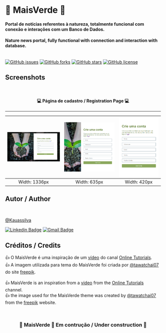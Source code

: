 # 🌱 MaisVerde 🌱
#### Portal de notícias referentes à natureza, totalmente funcional com conexão e interações com um Banco de Dados.
#### Nature news portal, fully functional with connection and interaction with database.

<br>
<a href="https://github.com/kauassilva/MaisVerde-create-account-page/issues"><img alt="GitHub issues" src="https://img.shields.io/github/issues/kauassilva/MaisVerde-create-account-page?style=flat-square"></a>
<a href="https://github.com/kauassilva/MaisVerde-create-account-page/network"><img alt="GitHub forks" src="https://img.shields.io/github/forks/kauassilva/MaisVerde-create-account-page?style=flat-square"></a>
<a href="https://github.com/kauassilva/MaisVerde-create-account-page/stargazers"><img alt="GitHub stars" src="https://img.shields.io/github/stars/kauassilva/MaisVerde-create-account-page?style=flat-square"></a>
<a href="https://github.com/kauassilva/MaisVerde-create-account-page"><img alt="GitHub license" src="https://img.shields.io/github/license/kauassilva/MaisVerde-create-account-page?style=flat-square"></a>

## Screenshots
<br>
<h4 align="center">💻 Página de cadastro / Registration Page 💻</h4>

---
| ![](images/maisVerdeN.png) | ![](images/maisVerdeT.png) | ![](images/maisVerdeC.png) |
| :---: | :---: | :---: |
| Width: 1336px | Width: 635px | Width: 420px |

## Autor / Author
<img style="border-radius: 50%;" src="https://avatars.githubusercontent.com/u/65837027?s=400&u=b5f8d790d89c798314129586c659cfa7ab7761ba&v=4" width="100px;" alt=""/>

[@Kauassilva](https://github.com/kauassilva)

[![Linkedin Badge](https://img.shields.io/badge/-Kauã-blue?style=flat-square&logo=Linkedin&logoColor=white&link=https://www.linkedin.com/in/kaua-santos/)](https://www.linkedin.com/in/kaua-santos/)
[![Gmail Badge](https://img.shields.io/badge/-kauasantosdev@gmail.com-c14438?style=flat-square&logo=Gmail&logoColor=white&link=mailto:kauasantosdev@gmail.com)](mailto:kauasantosdev@gmail.com)

## Créditos / Credits
👍 O MaisVerde é uma inspiração de um [vídeo](https://www.youtube.com/watch?v=mSAEGEAnyIY&t=627s&ab_channel=OnlineTutorials) do canal [Online Tutorials](https://www.youtube.com/channel/UCbwXnUipZsLfUckBPsC7Jog).
<br>
👍 A imagem utilizada para tema do MaisVerde foi criada por [@tawatchai07](https://br.freepik.com/tawatchai07) do site [freepik](https://br.freepik.com/home).
<br><br>
👍 MaisVerde is an inspiration from a [video](https://www.youtube.com/watch?v=mSAEGEAnyIY&t=627s&ab_channel=OnlineTutorials) from the [Online Tutorials](https://www.youtube.com/channel/UCbwXnUipZsLfUckBPsC7Jog) channel.
<br>
👍 the image used for the MaisVerde theme was created by [@tawatchai07](https://br.freepik.com/tawatchai07) from the [freepik](https://br.freepik.com/home) website.

<br>
<h3 align="center">🚧  MaisVerde 🌱 Em contrução / Under construction  🚧</h3>
